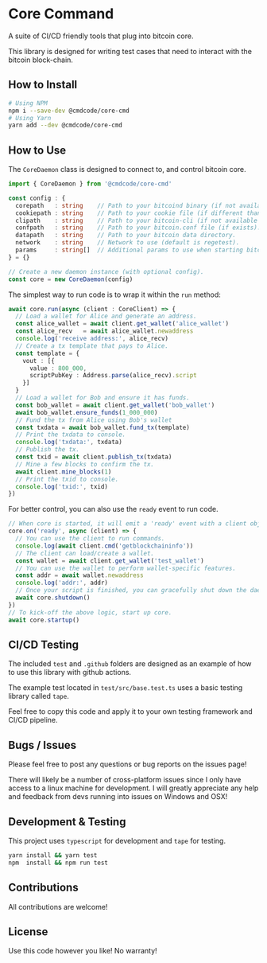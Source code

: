 # Core Command

A suite of CI/CD friendly tools that plug into bitcoin core.

This library is designed for writing test cases that need to interact with the bitcoin block-chain.

## How to Install

```sh
# Using NPM
npm i --save-dev @cmdcode/core-cmd
# Using Yarn
yarn add --dev @cmdcode/core-cmd
```

## How to Use

The `CoreDaemon` class is designed to connect to, and control bitcoin core.

```ts
import { CoreDaemon } from '@cmdcode/core-cmd'

const config : {
  corepath   : string    // Path to your bitcoind binary (if not available in PATH).
  cookiepath : string    // Path to your cookie file (if different than datapath).
  clipath    : string    // Path to your bitcoin-cli (if not available in PATH).
  confpath   : string    // Path to your bitcoin.conf file (if exists).
  datapath   : string    // Path to your bitcoin data directory.
  network    : string    // Network to use (default is regetest).
  params     : string[]  // Additional params to use when starting bitcoind.
} = {}

// Create a new daemon instance (with optional config).
const core = new CoreDaemon(config)
```

The simplest way to run code is to wrap it within the `run` method:

```ts
await core.run(async (client : CoreClient) => {
  // Load a wallet for Alice and generate an address.
  const alice_wallet = await client.get_wallet('alice_wallet')
  const alice_recv   = await alice_wallet.newaddress
  console.log('receive address:', alice_recv)
  // Create a tx template that pays to Alice.
  const template = {
    vout : [{
      value : 800_000,
      scriptPubKey : Address.parse(alice_recv).script
    }]
  }
  // Load a wallet for Bob and ensure it has funds.
  const bob_wallet = await client.get_wallet('bob_wallet')
  await bob_wallet.ensure_funds(1_000_000)
  // Fund the tx from Alice using Bob's wallet
  const txdata = await bob_wallet.fund_tx(template)
  // Print the txdata to console.
  console.log('txdata:', txdata)
  // Publish the tx.
  const txid = await client.publish_tx(txdata)
  // Mine a few blocks to confirm the tx.
  await client.mine_blocks(1)
  // Print the txid to console.
  console.log('txid:', txid)
})
```

For better control, you can also use the `ready` event to run code.

```ts
// When core is started, it will emit a 'ready' event with a client object.
core.on('ready', async (client) => {
  // You can use the client to run commands.
  console.log(await client.cmd('getblockchaininfo'))
  // The client can load/create a wallet.
  const wallet = await client.get_wallet('test_wallet')
  // You can use the wallet to perform wallet-specific features.
  const addr = await wallet.newaddress
  console.log('addr:', addr)
  // Once your script is finished, you can gracefully shut down the daemon.
  await core.shutdown()
})
// To kick-off the above logic, start up core.
await core.startup()
```

## CI/CD Testing

The included `test` and `.github` folders are designed as an example of how to use this library with github actions.

The example test located in `test/src/base.test.ts` uses a basic testing library called `tape`.

Feel free to copy this code and apply it to your own testing framework and CI/CD pipeline.

## Bugs / Issues

Please feel free to post any questions or bug reports on the issues page!

There will likely be a number of cross-platform issues since I only have access to a linux machine for development. I will greatly appreciate any help and feedback from devs running into issues on Windows and OSX!

## Development & Testing

This project uses `typescript` for development and `tape` for testing.

```bash
yarn install && yarn test
npm  install && npm run test
```

## Contributions

All contributions are welcome!

## License

Use this code however you like! No warranty!
